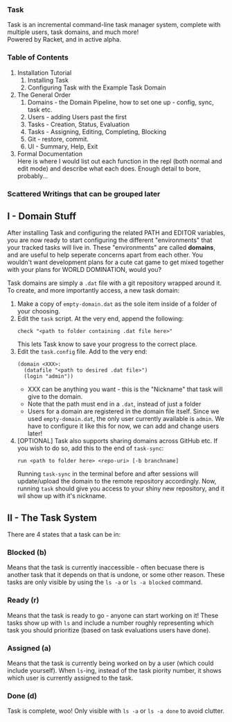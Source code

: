 ### Task

Task is an incremental command-line task manager system, complete with multiple users, task domains, and much more!   
Powered by Racket, and in active alpha. 

### Table of Contents

1. Installation Tutorial   
    1. Installing Task
    2. Configuring Task with the Example Task Domain
2. The General Order   
    1. Domains - the Domain Pipeline, how to set one up - config, sync, task etc.
    2. Users - adding Users past the first
    3. Tasks - Creation, Status, Evaluation
    4. Tasks - Assigning, Editing, Completing, Blocking
    5. Git - restore, commit.
    6. UI - Summary, Help, Exit
3. Formal Documentation   
      Here is where I would list out each function in the repl (both normal and edit mode) and describe what each does. 
      Enough detail to bore, probably... 

### Scattered Writings that can be grouped later

## I - Domain Stuff

After installing Task and configuring the related PATH and EDITOR variables, you are now ready to start configuring the different "environments" that your tracked tasks will live in. These "environments" are called **domains**, and are useful to help seperate concerns apart from each other. You wouldn't want development plans for a cute cat game to get mixed together with your plans for WORLD DOMINATION, would you?

Task domains are simply a `.dat` file with a git repository wrapped around it. To create, and more importantly access, a new task domain:
1. Make a copy of `empty-domain.dat` as the sole item inside of a folder of your choosing.
2. Edit the `task` script. At the very end, append the following:
    ```
    check "<path to folder containing .dat file here>"
    ```
    This lets Task know to save your progress to the correct place.
3. Edit the `task.config` file. Add to the very end:
    ```
    (domain <XXX>:
      (datafile "<path to desired .dat file>")
      (login "admin"))
    ```
    - XXX can be anything you want - this is the "Nickname" that task will give to the domain.
    - Note that the path must end in a `.dat`, instead of just a folder
    - Users for a domain are registered in the domain file itself. Since we used `empty-domain.dat`, the only user currently available is `admin`. We have to configure it like this for now, we can add and change users later!
4. [OPTIONAL] Task also supports sharing domains across GitHub etc. If you wish to do so, add this to the end of `task-sync`:
    ```
    run <path to folder here> <repo-uri> [-b branchname]
    ```
    Running `task-sync` in the terminal before and after sessions will update/upload the domain to the remote repository accordingly.
Now, running `task` should give you access to your shiny new repository, and it wil show up with it's nickname.

## II - The Task System
There are 4 states that a task can be in:

### Blocked (b)

Means that the task is currently inaccessible - often becuase there is another task that it depends on that is undone, or some other reason. These tasks are only visible by using the `ls -a` or `ls -a blocked` command.

### Ready (r)

Means that the task is ready to go - anyone can start working on it! These tasks show up with `ls` and include a number roughly representing which task you should prioritize (based on task evaluations users have done).

### Assigned (a)

Means that the task is currently being worked on by a user (which could include yourself). When `ls`-ing, instead of the task piority number, it shows which user is currently assigned to the task.

### Done (d)

Task is complete, woo! Only visible with `ls -a` or `ls -a done` to avoid clutter. 